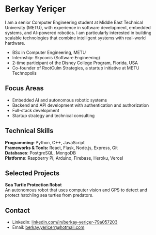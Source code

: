 # Berkay Yeriçer

I am a senior Computer Engineering student at Middle East Technical University (METU), with experience in software development, embedded systems, and AI-powered robotics. I am particularly interested in building scalable technologies that combine intelligent systems with real-world hardware.

- BSc in Computer Engineering, METU  
- Internship: Skyconis (Software Engineering)  
- 2-time participant of the Disney College Program, Florida, USA  
- Co-founder of RootCulm Strategies, a startup initiative at METU Technopolis  

## Focus Areas

- Embedded AI and autonomous robotic systems  
- Backend and API development with authentication and authorization  
- Full-stack development  
- Startup strategy and technical consulting

## Technical Skills

**Programming:** Python, C++, JavaScript  
**Frameworks & Tools:** React, Flask, Node.js, Express, Git  
**Databases:** PostgreSQL, MongoDB  
**Platforms:** Raspberry Pi, Arduino, Firebase, Heroku, Vercel  

## Selected Projects

**Sea Turtle Protection Robot**  
An autonomous robot that uses computer vision and GPS to detect and protect hatchling sea turtles from predators.


## Contact

- LinkedIn: [linkedin.com/in/berkay-yeriçer-79a057203](https://www.linkedin.com/in/berkay-yeri%C3%A7er-79a057203)  
- Email: berkay.yericerr@hotmail.com

